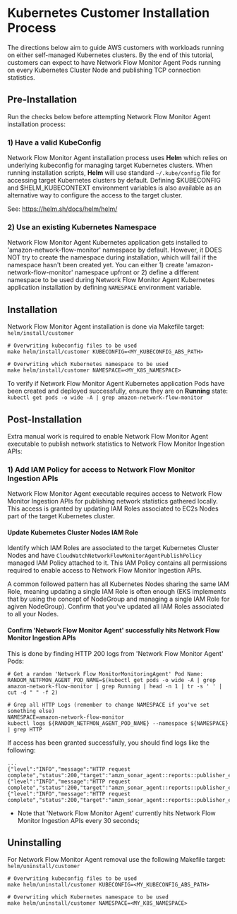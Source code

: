 # Kubernetes Customer Installation Process
The directions below aim to guide AWS customers with workloads running on either self-managed Kubernetes clusters. By the end of this tutorial, customers can expect to have Network Flow Monitor Agent Pods running on every Kubernetes Cluster Node and publishing TCP connection statistics.

## Pre-Installation
Run the checks below before attempting Network Flow Monitor Agent installation process:

### 1) Have a valid KubeConfig
Network Flow Monitor Agent installation process uses **Helm** which relies on underlying kubeconfig for managing target Kubernetes clusters. When running installation scripts, **Helm** will use standard `~/.kube/config` file for accessing target Kubernetes clusters by default. Defining $KUBECONFIG and $HELM_KUBECONTEXT environment variables is also available as an alternative way to configure the access to the target cluster.

See: https://helm.sh/docs/helm/helm/

### 2) Use an existing Kubernetes Namespace
Network Flow Monitor Agent Kubernetes application gets installed to 'amazon-network-flow-monitor' namespace by default. However, it DOES NOT try to create the namespace during installation, which will fail if the namespace hasn't been created yet. You can either 1) create 'amazon-network-flow-monitor' namespace upfront or 2) define a different namespace to be used during Network Flow Monitor Agent Kubernetes application installation by defining `NAMESPACE` environment variable.

## Installation
Network Flow Monitor Agent installation is done via Makefile target: `helm/install/customer`
```
# Overwriting kubeconfig files to be used
make helm/install/customer KUBECONFIG=<MY_KUBECONFIG_ABS_PATH>

# Overwriting which Kubernetes namespace to be used
make helm/install/customer NAMESPACE=<MY_K8S_NAMESPACE>
```

To verify if Network Flow Monitor Agent Kubernetes application Pods have been created and deployed successfully, ensure they are on **Running** state: `kubectl get pods -o wide -A | grep amazon-network-flow-monitor`

## Post-Installation
Extra manual work is required to enable Network Flow Monitor Agent executable to publish network statistics to Network Flow Monitor Ingestion APIs:

### 1) Add IAM Policy for access to Network Flow Monitor Ingestion APIs
Network Flow Monitor Agent executable requires access to Network Flow Monitor Ingestion APIs for publishing network statistics gathered locally. This access is granted by updating IAM Roles associated to EC2s Nodes part of the target Kubernetes cluster.

#### Update Kubernetes Cluster Nodes IAM Role
Identify which IAM Roles are associated to the target Kubernetes Cluster Nodes and have `CloudWatchNetworkFlowMonitorAgentPublishPolicy` managed IAM Policy attached to it. This IAM Policy contains all permissions required to enable access to Network Flow Monitor Ingestion APIs.

A common followed pattern has all Kubernetes Nodes sharing the same IAM Role, meaning updating a single IAM Role is often enough (EKS implements that by using the concept of NodeGroup and managing a single IAM Role for agiven NodeGroup). Confirm that you've updated all IAM Roles associated to all your Nodes.

#### Confirm 'Network Flow Monitor Agent' successfully hits Network Flow Monitor Ingestion APIs
This is done by finding HTTP 200 logs from 'Network Flow Monitor Agent' Pods:
```
# Get a random 'Network Flow MonitorMonitoringAgent' Pod Name:
RANDOM_NETFMON_AGENT_POD_NAME=$(kubectl get pods -o wide -A | grep amazon-network-flow-monitor | grep Running | head -n 1 | tr -s ' ' | cut -d " " -f 2)

# Grep all HTTP Logs (remember to change NAMESPACE if you've set something else)
NAMESPACE=amazon-network-flow-monitor
kubectl logs ${RANDOM_NETFMON_AGENT_POD_NAME} --namespace ${NAMESPACE} | grep HTTP
```

If access has been granted successfully, you should find logs like the following:
```
...
{"level":"INFO","message":"HTTP request complete","status":200,"target":"amzn_sonar_agent::reports::publisher_endpoint","timestamp":1729519236073}
{"level":"INFO","message":"HTTP request complete","status":200,"target":"amzn_sonar_agent::reports::publisher_endpoint","timestamp":1729519263143}
{"level":"INFO","message":"HTTP request complete","status":200,"target":"amzn_sonar_agent::reports::publisher_endpoint","timestamp":1729519293406}
```
- Note that 'Network Flow Monitor Agent' currently hits Network Flow Monitor Ingestion APIs every 30 seconds;

## Uninstalling
For Network Flow Monitor Agent removal use the following Makefile target: `helm/uninstall/customer`
```
# Overwriting kubeconfig files to be used
make helm/uninstall/customer KUBECONFIG=<MY_KUBECONFIG_ABS_PATH>

# Overwriting which Kubernetes namespace to be used
make helm/uninstall/customer NAMESPACE=<MY_K8S_NAMESPACE>
```